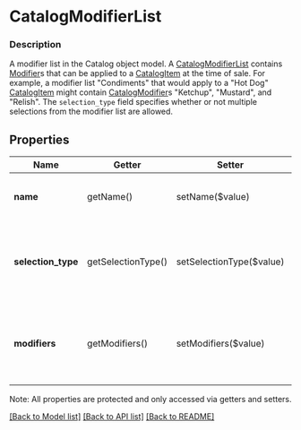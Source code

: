# CatalogModifierList

### Description

A modifier list in the Catalog object model. A [CatalogModifierList](#type-catalogmodifierlist) contains [Modifier](#type-catalogmodifier)s that can be applied to a [CatalogItem](#type-catalogitem) at the time of sale.  For example, a modifier list \"Condiments\" that would apply to a \"Hot Dog\" [CatalogItem](#type-catalogitem) might contain [CatalogModifier](#type-catalogmodifier)s \"Ketchup\", \"Mustard\", and \"Relish\". The `selection_type` field specifies whether or not multiple selections from the modifier list are allowed.

## Properties
Name | Getter | Setter | Type | Description | Notes
------------ | ------------- | ------------- | ------------- | ------------- | -------------
**name** | getName() | setName($value) | **string** | The [CatalogModifierList](#type-catalogmodifierlist)&#39;s name. Searchable. This field has max length of 255 Unicode code points. | [optional] 
**selection_type** | getSelectionType() | setSelectionType($value) | **string** | Indicates whether multiple options from the [CatalogModifierList](#type-catalogmodifierlist) can be applied to a single [CatalogItem](#type-catalogitem). See [CatalogModifierListSelectionType](#type-catalogmodifierlistselectiontype) for all possible values. | [optional] 
**modifiers** | getModifiers() | setModifiers($value) | [**\SquareConnect\Model\CatalogObject[]**](CatalogObject.md) | The options included in the [CatalogModifierList](#type-catalogmodifierlist). You must include at least one [CatalogModifier](#type-catalogmodifier). Each [CatalogObject](#type-catalogobject) must have type &#x60;MODIFIER&#x60; and contain [CatalogModifier](#type-catalogmodifier) data. | [optional] 

Note: All properties are protected and only accessed via getters and setters.

[[Back to Model list]](../../README.md#documentation-for-models) [[Back to API list]](../../README.md#documentation-for-api-endpoints) [[Back to README]](../../README.md)

